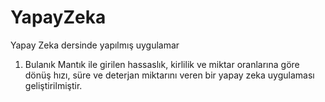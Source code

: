 # YapayZeka
Yapay Zeka dersinde yapılmış uygulamar

1. Bulanık Mantık ile girilen hassaslık, kirlilik ve miktar oranlarına göre dönüş hızı, süre ve deterjan miktarını veren bir yapay zeka uygulaması geliştirilmiştir.
